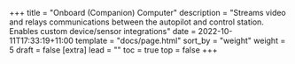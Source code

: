 +++
title = "Onboard (Companion) Computer"
description = "Streams video and relays communications between the autopilot and control station. Enables custom device/sensor integrations"
date = 2022-10-11T17:33:19+11:00
template = "docs/page.html"
sort_by = "weight"
weight = 5
draft = false
[extra]
lead = ""
toc = true
top = false
+++